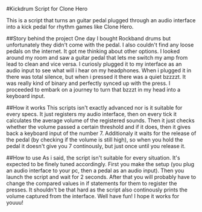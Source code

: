 #Kickdrum Script for Clone Hero

This is a script that turns an guitar pedal plugged through an audio interface into a kick pedal for rhythm games like Clone Hero.

##Story behind the project
One day I bought Rockband drums but unfortunately they didn't come with the pedal. I also couldn't find any loose pedals on the internet. 
It got me thinking about other options. I looked around my room and saw a guitar pedal that lets me switch my amp from lead to clean and vice versa.
I curiosly plugged it to my interface as an audio input to see what will i hear on my headphones. When i plugged it in there was total silence,
but when i pressed it there was a quiet bzzzzt. It was really kind of binary and perfectly synced up with the press.
I proceeded to embark on a journey to turn that bzzzt in my head into a keyboard input.

##How it works
This scripts isn't exactly advanced nor is it suitable for every specs. It just registers my audio interface, then on every tick it calculates the
average volume of the registered sounds. Then it just checks whether the volume passed a certain threshold and if it does, then it gives back a keyboard
input of the number 7. Additionaly it waits for the release of the pedal (by checking if the volume is still high), so when you hold the pedal 
it doesn't give you 7 continously, but just once until you release it.

##How to use
As i said, the script isn't suitable for every situation. It's expected to be finely tuned accordingly.
First you make the setup (you plug an audio interface to your pc, then a pedal as an audio input).
Then you launch the script and wait for 2 seconds.
After that you will probably have to change the compared values in if statements for them to register the presses.
It shouldn't be that hard as the script also continously prints the volume captured from the interface.
Well have fun! I hope it works for youuu!